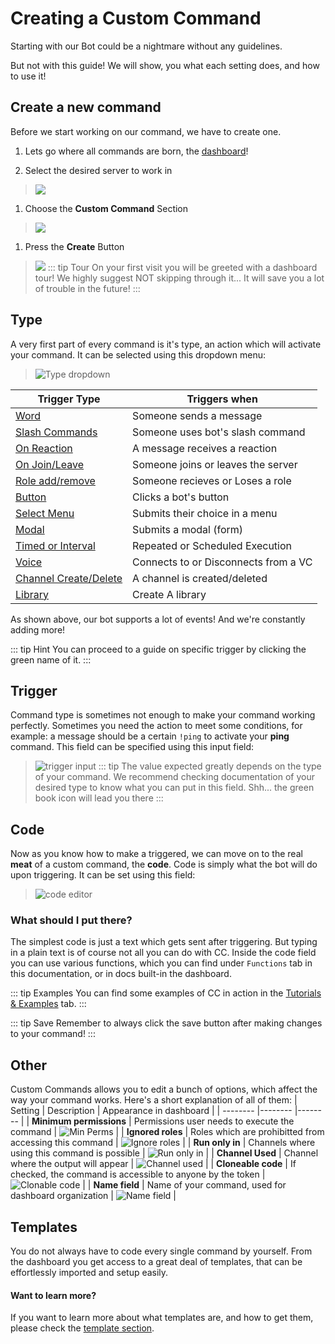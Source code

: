 # Creating a Custom Command

Starting with our Bot could be a nightmare without any guidelines. 

But not with this guide! We will show, you what each setting does, and how to use it!


## Create a new command
Before we start working on our command, we have to create one.

1. Lets go where all commands are born, the [dashboard](https://ccommandbot.com/dashboard)!

2. Select the desired server to work in
> ![](https://i.imgur.com/2AlwSPW.png)

1. Choose the **Custom Command** Section
> ![](https://i.imgur.com/TAZ2qrh.png)

1. Press the **Create** Button
> ![](https://i.imgur.com/VFsbL20.png)
::: tip Tour
On your first visit you will be greeted with a dashboard tour!
We highly suggest NOT skipping through it... It will save you a lot of trouble in the future!
:::

## Type
A very first part of every command is it's type, an action which will activate your command.
It can be selected using this dropdown menu:
> ![Type dropdown](https://cdn.discordapp.com/attachments/957286111250624552/1096882428422918164/image.png)

| Trigger Type | Triggers when|
| --------                                      | -------- |
| [Word](../Trigger/word.md)                    | Someone sends a message|
| [Slash Commands](../Trigger/slash.md)         | Someone uses bot's slash command|
| [On Reaction](../Trigger/reaction.md)         | A message receives a reaction|
| [On Join/Leave](../Trigger/joinorleave.md)    | Someone joins or leaves the server| 
| [Role add/remove](../Trigger/roleaddremove.md)| Someone recieves or Loses a role|
| [Button](../Trigger/button.md)                | Clicks a bot's button|
| [Select Menu](../Trigger/menu.md)           | Submits their choice in a menu|
| [Modal](../Trigger/modal.md)| Submits a modal (form)|
| [Timed or Interval](../Trigger/time.md)       | Repeated or Scheduled Execution|
| [Voice](../Trigger/voicecondecon.md)          | Connects to or Disconnects from a VC|
| [Channel Create/Delete](../Trigger/channel.md)| A channel is created/deleted|
| [Library](../Trigger/library.md)| Create A library|

As shown above, our bot supports a lot of events! And we're constantly adding more!

::: tip Hint
You can proceed to a guide on specific trigger by clicking the green name of it.
:::

## Trigger
Command type is sometimes not enough to make your command working perfectly. 
Sometimes you need the action to meet some conditions, for example: a message should be a certain `!ping` to activate your **ping** command.
This field can be specified using this input field:
> ![trigger input](https://cdn.discordapp.com/attachments/957286111250624552/1096884667686326302/image.png)
::: tip
The value expected greatly depends on the type of your command. We recommend checking documentation of your desired type to know what you can put in this field. 
> Shh... the green book icon will lead you there
:::


## Code
Now as you know how to make a triggered, we can move on to the real **meat** of a custom command, the **code**.
Code is simply what the bot will do upon triggering.
It can be set using this field:
> ![code editor](https://cdn.discordapp.com/attachments/957286111250624552/1096900826791944304/image.png)

### What should I put there?
The simplest code is just a text which gets sent after triggering.
But typing in a plain text is of course not all you can do with CC.
Inside the code field you can use various functions, which you can find under `Functions` tab in this documentation, or in docs built-in the dashboard.

::: tip Examples
You can find some examples of CC in action in the [Tutorials & Examples](../Tutorials/1.ping.md) tab.
:::

::: tip Save
Remember to always click the save button after making changes to your command!
:::

## Other
Custom Commands allows you to edit a bunch of options, which affect the way your command works. 
Here's a short explanation of all of them:
| Setting                   | Description                                                  | Appearance in dashboard |
| --------                  |--------                                                      |--------                 |
| **Minimum permissions**   | Permissions user needs to execute the command                | ![Min Perms](https://cdn.discordapp.com/attachments/957286111250624552/1096905113366433792/image.png) |
| **Ignored roles**         | Roles which are prohibitted from accessing this command      | ![Ignore roles](https://cdn.discordapp.com/attachments/957286111250624552/1096905153275244647/image.png) |
| **Run only in**           | Channels where using this command is possible                | ![Run only in](https://cdn.discordapp.com/attachments/957286111250624552/1096905184166289578/image.png) |
| **Channel Used**          | Channel where the output will appear                         | ![Channel used](https://cdn.discordapp.com/attachments/957286111250624552/1096905230957944933/image.png) |
| **Cloneable code**        | If checked, the command is accessible to anyone by the token | ![Clonable code](https://cdn.discordapp.com/attachments/957286111250624552/1096907554996633600/image.png) |
| **Name field**            | Name of your command, used for dashboard organization        | ![Name field](https://cdn.discordapp.com/attachments/957286111250624552/1096908409938387024/image.png) |

## Templates
You do not always have to code every single command by yourself. From the dashboard you get access to a great deal of templates, that can be effortlessly imported and setup easily.

#### Want to learn more?
If you want to learn more about what templates are, and how to get them, please check the [template section](./4.template.md).